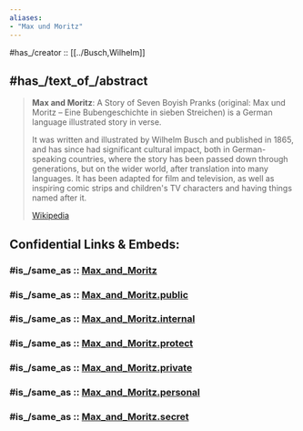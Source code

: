 ```yaml
---
aliases:
- "Max und Moritz"
---
```


#has_/creator :: [[../Busch,Wilhelm]] 

## #has_/text_of_/abstract 

> **Max and Moritz**: A Story of Seven Boyish Pranks 
> (original: Max und Moritz – Eine Bubengeschichte in sieben Streichen) 
> is a German language illustrated story in verse. 
> 
> It was written and illustrated by Wilhelm Busch and published in 1865, 
> and has since had significant cultural impact, 
> both in German-speaking countries, where the story has been passed down through generations, 
> but on the wider world, after translation into many languages. 
> It has been adapted for film and television, 
> as well as inspiring comic strips and children's TV characters 
> and having things named after it.
>
> [Wikipedia](https://en.wikipedia.org/wiki/Max%20and%20Moritz)


## Confidential Links & Embeds: 

### #is_/same_as :: [Max_and_Moritz](Max_and_Moritz.md) 

### #is_/same_as :: [Max_and_Moritz.public](/_public/Society/Communication/Media/Book/Author/Busch,Wilhelm/Max_and_Moritz.public.md) 

### #is_/same_as :: [Max_and_Moritz.internal](/_internal/Society/Communication/Media/Book/Author/Busch,Wilhelm/Max_and_Moritz.internal.md) 

### #is_/same_as :: [Max_and_Moritz.protect](/_protect/Society/Communication/Media/Book/Author/Busch,Wilhelm/Max_and_Moritz.protect.md) 

### #is_/same_as :: [Max_and_Moritz.private](/_private/Society/Communication/Media/Book/Author/Busch,Wilhelm/Max_and_Moritz.private.md) 

### #is_/same_as :: [Max_and_Moritz.personal](/_personal/Society/Communication/Media/Book/Author/Busch,Wilhelm/Max_and_Moritz.personal.md) 

### #is_/same_as :: [Max_and_Moritz.secret](/_secret/Society/Communication/Media/Book/Author/Busch,Wilhelm/Max_and_Moritz.secret.md)

